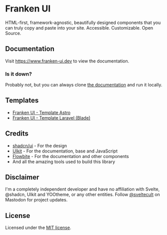 # Franken UI

HTML-first, framework-agnostic, beautifully designed components that you can truly copy and paste into your site. Accessible. Customizable. Open Source.

## Documentation

Visit https://www.franken-ui.dev to view the documentation.

### Is it down?

Probably not, but you can always clone [the documentation](https://github.com/sveltecult/franken-ui-site) and run it locally.

## Templates
- [Franken UI - Template Astro](https://github.com/sveltecult/franken-ui-template-astro/)
- [Franken UI - Template Laravel (Blade)](https://github.com/sveltecult/franken-ui-template-laravel/)

## Credits
- [shadcn/ui](https://ui.shadcn.com) - For the design
- [UIkit](https://getuikit.com) - For the documentation, base and JavaScript
- [Flowbite](https://flowbite.com) - For the documentation and other components
- And all the amazing tools used to build this library

## Disclaimer

I'm a completely independent developer and have no affiliation with Svelte, @shadcn, UIkit and YOOtheme, or any other entities. Follow [@sveltecult](https://mas.to/@sveltecult) on Mastodon for project updates.

## License

Licensed under the [MIT license](https://github.com/sveltecult/franken-ui/blob/master/LICENSE.md).